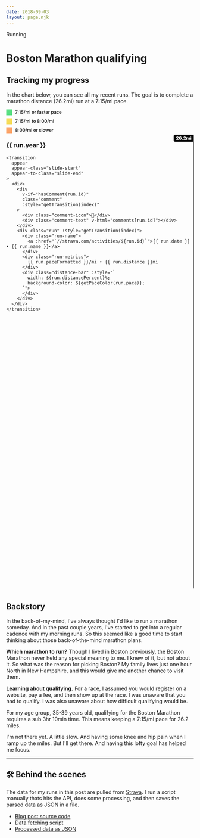 ```yaml
---
date: 2018-09-03
layout: page.njk
---
```


<div class="page-tag">Running</div>

<h1 class="page-title">Boston Marathon qualifying</h1>

<h2 class="page-subtitle">Tracking my progress</h2>

In the chart below, you can see all my recent runs. The goal is to complete a marathon distance (26.2mi) run at a 7:15/mi pace.

<div class="legend">
  <div class="color-info">
      <div class="swatch" style="background-color: #58DF82"></div>7:15/mi or faster pace
  </div>
  <div class="color-info">
    <div class="swatch" style="background-color: #F6DC58"></div>7:15/mi to 8:00/mi
  </div>
  <div class="color-info">
    <div class="swatch" style="background-color: #FCA469"></div>8:00/mi or slower
  </div>
</div>

<div id="runs" class="runs">
  <div class="distance-goal">26.2mi</div>
  <div v-for="(run, index) in flatRuns">
    <h3 v-if="index === 0 || (index > 0 && run.year !== flatRuns[index - 1].year)">
      {{ run.year }}
    </h3>

    <transition
      appear
      appear-class="slide-start"
      appear-to-class="slide-end"
    >
      <div>
        <div
          v-if="hasComment(run.id)"
          class="comment"
          :style="getTransition(index)"
        >
          <div class="comment-icon">🤕</div>
          <div class="comment-text" v-html="comments[run.id]"></div>
        </div>
        <div class="run" :style="getTransition(index)">
          <div class="run-name">
            <a :href="`//strava.com/activities/${run.id}`">{{ run.date }} • {{ run.name }}</a>
          </div>
          <div class="run-metrics">
            {{ run.paceFormatted }}/mi • {{ run.distance }}mi
          </div>
          <div class="distance-bar" :style="`
            width: ${run.distancePercent}%;
            background-color: ${getPaceColor(run.pace)};
          `">
          </div>
        </div>
      </div>
    </transition>
  </div>

</div>

## Backstory

In the back-of-my-mind, I've always thought I'd like to run a marathon someday. And in the past couple years, I've started to get into a regular cadence with my morning runs. So this seemed like a good time to start thinking about those back-of-the-mind marathon plans.

**Which marathon to run?** Though I lived in Boston previously, the Boston Marathon never held any special meaning to me. I knew of it, but not about it. So what was the reason for picking Boston? My family lives just one hour North in New Hampshire, and this would give me another chance to visit them.

**Learning about qualifying.** For a race, I assumed you would register on a website, pay a fee, and then show up at the race. I was unaware that you had to qualify. I was also unaware about how difficult qualifying would be.

For my age group, 35-39 years old, qualifying for the Boston Marathon requires a sub 3hr 10min time. This means
keeping a 7:15/mi pace for 26.2 miles.

I'm not there yet. A little slow. And having some knee and hip pain when I ramp up the miles. But I'll get there. And having this lofty goal has helped me focus.

---

## 🛠 Behind the scenes

The data for my runs in this post are pulled from [Strava](//strava.com). I run a script manually thats hits the API, does some processing, and then saves the parsed data as JSON in a file.

- [Blog post source code](https://raw.githubusercontent.com/lokesh/lokesh-dhakar/master/src/posts/boston-marathon-qualifying.md)
- [Data fetching script](https://github.com/lokesh/lokesh-dhakar/blob/master/refresh-data.js#L8)
- [Processed data as JSON](https://github.com/lokesh/lokesh-dhakar/blob/master/src/data/strava-activities-edited-runs.json)



<style>
.page-title {
  margin-bottom: 4px;
}

.slide-start .run,
.slide-start .comment {
  opacity: 0;
  transform: translateX(-40px);
}
.slide-end .run,
.slide-end .comment {
  opacity: 1;
  transform: translateX(0);
}

.color-info {
  display: flex;
  align-items: center;
  margin-bottom: 8px;
  font-size: 12px;
  font-weight: 600;
}

.swatch {
  display: inline-block;
  width: 16px;
  height: 16px;
  margin-right: 8px;
  border-radius: var(--border-radius);
}

.runs {
  position: relative;
  min-height: 1200px;
  margin-bottom: 36px;
  border-right: 2px solid #000;
}

.distance-goal {
  position: absolute;
  top: -18px;
  right: -2px;
  padding: 2px 0;
  width: 54px;
  text-align: center;
  color: white;
  font-size: 12px;
  font-weight: 800;
  background-color: #000;
  border-radius: 4px 0 0 4px;
}

.comment {
  display: flex;
  padding: 8px 8px 20px 8px;
  max-width: 32em;
}

.comment-icon {
  font-size: 24px;
  margin-right: 8px;
}

.comment-text {
  font-size: 13px;
  line-height: 1.4em;
}

.comment-text em {
  font-style: normal;
  font-weight: 600;
}

.comment-text em::after {
  content: ' -';
}

.run {
  position: relative;
  display: flex;
  justify-content: space-between;
  background-color: #EDEDED;
  font-size: 12px;
  font-weight: 600;
  margin-bottom: 12px;
  border-radius: var(--border-radius) 0 0 var(--border-radius);
}

.run a {
  color: #000;
}

.run-name {
  z-index: 1;
  opacity: 0.8;
  padding: 8px;
  white-space: nowrap;
  overflow: hidden;
  text-overflow: ellipsis;
}

.run-metrics {
  z-index: 1;
  display: flex;
  align-items: center;
  flex: 0 0 auto;
  opacity: 0.8;
  padding: 8px;
  text-align: right;
  display: flex;
  align-items: center;
}

.distance-bar {
  z-index: 0;
  position: absolute;
  width: 100%;
  height: 100%;
  border-radius: var(--border-radius) 0 0 var(--border-radius);
}
</style>

<script src="/js/axios.min.js"></script>
<script src="/js/vue.min.js"></script>

<script>

// ------
// CONFIG
// ------

// Hide any steep runs with avg elevation gain more than X ft per mile.
let MAX_ELEVATION_PER_MILE = 100;

// --------
// COMMENTS
// --------

var app = new Vue({
  el: '#runs',

  data() {
    return {
      runs: [],
      comments: {
        1830959635: `<em>Sep 21, 2018</em> I'm having some pain in my left ankle which
           started the day after a hard effort up a steep hill. The ankle pain goes in and out,
          but has lingered for over a week now. I'm pausing my running for a couple of weeks to
          recover.`,
        1735738378: `<em>Jul 29, 2018</em> I attemped my first half-marathon, the SF Half. Unfortunately I had knee pain
          that started just a mile in. The likelihood of me finishing was slim, and injury high,
          so I cut my losses after finishing five miles.
          <br><br>
          Over the next couple weeks I focused on strenghtening the muscles around
          the IT Band. It seems to have worked as the knee pain did not come back.
          `
      }
    };
  },

  computed: {
    flatRuns() {
      return this.runs.filter(run => {
        return (run.elevation / run.distance) < MAX_ELEVATION_PER_MILE;
      })
    },
  },

  created() {
    axios.get('/data/strava-activities-edited-runs.json')
    .then((response) => {
      this.runs = response.data;
    })
    .catch((error) => {
      console.log(error);
    })
  },

  methods: {
    getPaceColor(pace) {
      let paceColor;
      if (pace > 8) {
        paceColor = '#FCA469';
      } else if (pace > 7.27) {
        paceColor = '#F6DC58';
      } else {
        paceColor = '#58DF82';
      }
      return paceColor;
    },
    getTransition(index) {
      return (index < 40) ? `transition: all 0.5s ${index * 0.05}s`: '';
    },
    hasComment(id) {
      return this.comments.hasOwnProperty(id);
    }
  }
});
</script>

